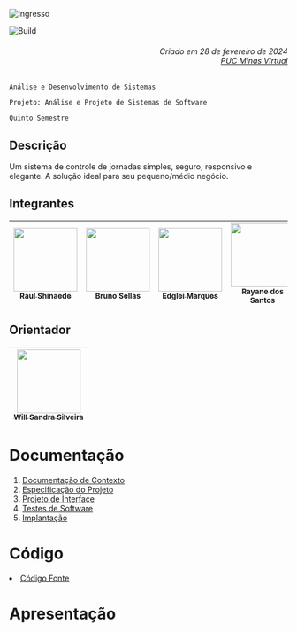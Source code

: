 

![Ingresso](https://github.com/ICEI-PUC-Minas-PMV-ADS/pmv-ads-2024-1-e5-proj-time-sheet/assets/102563767/aafe3765-287e-4883-ab7c-13cf7660da0d)

![Build](https://img.shields.io/github/actions/workflow/status/ICEI-PUC-Minas-PMV-ADS/pmv-ads-2024-1-e5-proj-time-sheet/timesheet_workflow.yml)

<h6 align="right">Criado em 28 de fevereiro de 2024<br><a href="https://www.pucminas.br/PucVirtual/Paginas/default.aspx">PUC Minas Virtual</a></h6>

`Análise e Desenvolvimento de Sistemas`

`Projeto: Análise e Projeto de Sistemas de Software`

`Quinto Semestre`

## Descrição
Um sistema de controle de jornadas simples, seguro, responsivo e elegante. A solução ideal para seu pequeno/médio negócio.

## Integrantes

| [<img src="https://avatars.githubusercontent.com/u/82043220?v=4" width=115><br><sub>Raul Shinaede</sub>](https://github.com/RaulShinaede) | [<img src="https://avatars.githubusercontent.com/u/102563767?v=4" width=115><br><sub>Bruno Sellas</sub>](https://github.com/brunosellas) | [<img src="https://avatars.githubusercontent.com/u/97347735?v=4" width=115><br><sub>Edglei Marques</sub>](https://github.com/EdgleiMarques) | [<img src="https://avatars.githubusercontent.com/u/100081087?v=4" width=115><br><sub>Rayane dos Santos</sub>](https://github.com/aneray) | [<img src="https://avatars.githubusercontent.com/u/103972585?v=4" width=115><br><sub>Walber Gomes</sub>](https://github.com/walbergomes) | [<img src="https://avatars.githubusercontent.com/u/104041600?v=4" width=115><br><sub> Juliana Madureira</sub>](https://github.com/jummadureira) |
| :---: | :---: | :---: | :---: | :---: | :---: |

## Orientador

| [<img src="https://avatars.githubusercontent.com/u/80353812?v=4" width=115><br><sub>Will Sandra Silveira</sub>](https://github.com/silveirasandra) |
| :---: |


# Documentação

<ol>
<li><a href="https://github.com/ICEI-PUC-Minas-PMV-ADS/pmv-ads-2024-1-e5-proj-time-sheet/blob/main/documentos/01-Documenta%C3%A7%C3%A3o%20de%20Contexto.md"> Documentação de Contexto</a></li>
<li><a href="https://github.com/ICEI-PUC-Minas-PMV-ADS/pmv-ads-2024-1-e5-proj-time-sheet/blob/main/documentos/02-Especifica%C3%A7%C3%A3o%20do%20Projeto.md"> Especificação do Projeto</a></li>
<li><a href="https://github.com/ICEI-PUC-Minas-PMV-ADS/pmv-ads-2024-1-e5-proj-time-sheet/blob/main/documentos/03-Projeto%20de%20Interface.md"> Projeto de Interface</a></li>
<li><a href="https://github.com/ICEI-PUC-Minas-PMV-ADS/pmv-ads-2024-1-e5-proj-time-sheet/blob/main/documentos/04-Testes%20de%20Software.md"> Testes de Software</a></li>
<li><a href="https://github.com/ICEI-PUC-Minas-PMV-ADS/pmv-ads-2024-1-e5-proj-time-sheet/blob/main/documentos/05-Implanta%C3%A7%C3%A3o.md"> Implantação</a></li>
</ol>

# Código

<li><a href="https://github.com/ICEI-PUC-Minas-PMV-ADS/pmv-ads-2024-1-e5-proj-time-sheet/tree/main/codigo-fonte"> Código Fonte</a></li>

# Apresentação
